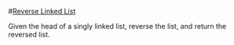 #[Reverse Linked List](https://leetcode.com/problems/reverse-linked-list/description/)

Given the head of a singly linked list, reverse the list, and return the reversed list.
